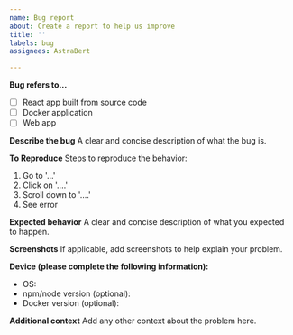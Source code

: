 ```yaml
---
name: Bug report
about: Create a report to help us improve
title: ''
labels: bug
assignees: AstraBert

---
```


**Bug refers to...**

- [  ] React app built from source code
- [  ] Docker application 
- [  ] Web app

**Describe the bug**
A clear and concise description of what the bug is.

**To Reproduce**
Steps to reproduce the behavior:
1. Go to '...'
2. Click on '....'
3. Scroll down to '....'
4. See error

**Expected behavior**
A clear and concise description of what you expected to happen.

**Screenshots**
If applicable, add screenshots to help explain your problem.

**Device (please complete the following information):**
 - OS:
 - npm/node version (optional): 
 - Docker version (optional):  

**Additional context**
Add any other context about the problem here.
